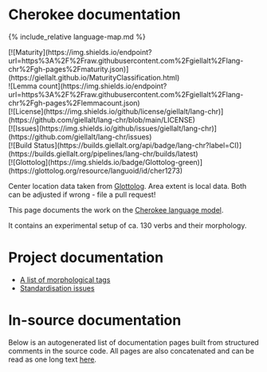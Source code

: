 # Cherokee documentation

<div class="twocolumn map" markdown="1">

{% include_relative language-map.md %}

<div class="badges" markdown="1">
[![Maturity](https://img.shields.io/endpoint?url=https%3A%2F%2Fraw.githubusercontent.com%2Fgiellalt%2Flang-chr%2Fgh-pages%2Fmaturity.json)](https://giellalt.github.io/MaturityClassification.html) <br/>
![Lemma count](https://img.shields.io/endpoint?url=https%3A%2F%2Fraw.githubusercontent.com%2Fgiellalt%2Flang-chr%2Fgh-pages%2Flemmacount.json) <br/>
[![License](https://img.shields.io/github/license/giellalt/lang-chr)](https://github.com/giellalt/lang-chr/blob/main/LICENSE) <br/>
[![Issues](https://img.shields.io/github/issues/giellalt/lang-chr)](https://github.com/giellalt/lang-chr/issues) <br/>
[![Build Status](https://builds.giellalt.org/api/badge/lang-chr?label=CI)](https://builds.giellalt.org/pipelines/lang-chr/builds/latest) <br/>
[![Glottolog](https://img.shields.io/badge/Glottolog-green)](https://glottolog.org/resource/languoid/id/cher1273)
</div>

Center location data taken from [Glottolog](https://glottolog.org/). Area extent is local data. Both can be adjusted if wrong - file a pull request!

</div>

This page documents the work on the [Cherokee language model](https://github.com/giellalt/lang-chr). 

It contains an experimental setup of ca. 130 verbs
and their morphology.

# Project documentation

* [A list of morphological tags](/lang/common/MorphologicalTags.html)
* [Standardisation issues](StandardisationIssues.md)

# In-source documentation

Below is an autogenerated list of documentation pages built from structured comments in the source code. All pages are also concatenated and can be read as one long text [here](chr.md).
